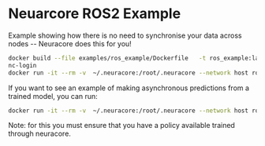 # Neuarcore ROS2 Example

Example showing how there is no need to synchronise your data across nodes -- Neuracore does this for you!

```bash
docker build --file examples/ros_example/Dockerfile   -t ros_example:latest .
nc-login
docker run -it --rm -v  ~/.neuracore:/root/.neuracore --network host ros_example:latest
```

If you want to see an example of making asynchronous predictions from a trained model, you can run:

```bash
docker run -it --rm -v  ~/.neuracore:/root/.neuracore --network host ros_example:latest ros2 launch ros_example prediction.py training_run_name:=MY_RUN_NAME
```

Note: for this you must ensure that you have a policy available trained through neuracore.
